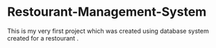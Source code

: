 # Restourant-Management-System
This is my very first project which was created using database system created for a restourant .

